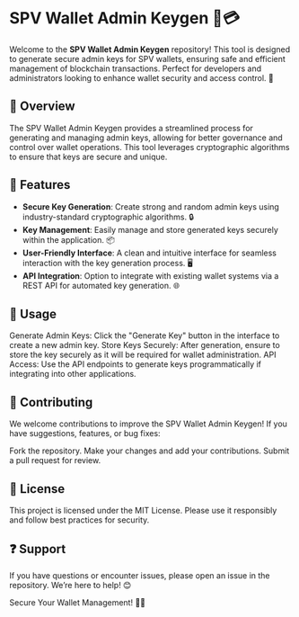 # SPV Wallet Admin Keygen 🔑💳

Welcome to the **SPV Wallet Admin Keygen** repository! This tool is designed to generate secure admin keys for SPV wallets, ensuring safe and efficient management of blockchain transactions. Perfect for developers and administrators looking to enhance wallet security and access control. 🚀

## 📌 Overview

The SPV Wallet Admin Keygen provides a streamlined process for generating and managing admin keys, allowing for better governance and control over wallet operations. This tool leverages cryptographic algorithms to ensure that keys are secure and unique.

## 🌟 Features

- **Secure Key Generation**: Create strong and random admin keys using industry-standard cryptographic algorithms. 🔒  
- **Key Management**: Easily manage and store generated keys securely within the application. 📦  
- **User-Friendly Interface**: A clean and intuitive interface for seamless interaction with the key generation process. 🖥️  
- **API Integration**: Option to integrate with existing wallet systems via a REST API for automated key generation. 🌐  

## 📖 Usage
Generate Admin Keys: Click the "Generate Key" button in the interface to create a new admin key.
Store Keys Securely: After generation, ensure to store the key securely as it will be required for wallet administration.
API Access: Use the API endpoints to generate keys programmatically if integrating into other applications.

## 🤝 Contributing
We welcome contributions to improve the SPV Wallet Admin Keygen! If you have suggestions, features, or bug fixes:

Fork the repository.
Make your changes and add your contributions.
Submit a pull request for review.

## 📜 License
This project is licensed under the MIT License. Please use it responsibly and follow best practices for security.

## ❓ Support
If you have questions or encounter issues, please open an issue in the repository. We’re here to help! 😊

Secure Your Wallet Management! 🔑🌟